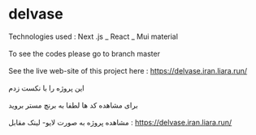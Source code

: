 # delvase
Technologies used : Next .js _ React _ Mui material
<br>
</br>
To see the codes please go to branch master
<br>
</br>
See the live web-site of this project  here : https://delvase.iran.liara.run/
<br>
</br>
این پروژه را با نکست زدم
<br>
</br>
برای مشاهده  کد ها لطفا به برنچ مستر بروید 
<br>
</br>
مشاهده  پروژه به صورت لایو- لینک مقابل :  https://delvase.iran.liara.run/

